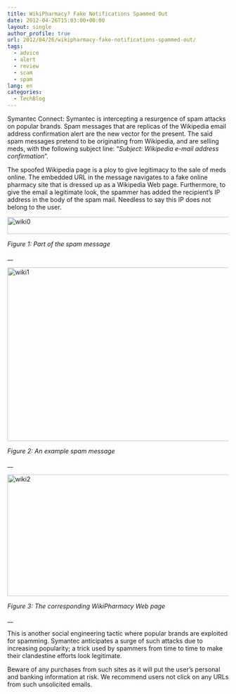 ```yaml
---
title: WikiPharmacy? Fake Notifications Spammed Out
date: 2012-04-26T15:03:00+00:00
layout: single
author_profile: true
url: 2012/04/26/wikipharmacy-fake-notifications-spammed-out/
tags:
  - advice
  - alert
  - review
  - scam
  - spam
lang: en
categories: 
  - TechBlog
---
```

Symantec Connect: Symantec is intercepting a resurgence of spam attacks on popular brands. Spam messages that are replicas of the Wikipedia email address confirmation alert are the new vector for the present. The said spam messages pretend to be originating from Wikipedia, and are selling meds, with the following subject line: “_Subject:_ _Wikipedia e-mail address confirmation_”. 

The spoofed Wikipedia page is a ploy to give legitimacy to the sale of meds online. The embedded URL in the message navigates to a fake online pharmacy site that is dressed up as a Wikipedia Web page. Furthermore, to give the email a legitimate look, the spammer has added the recipient’s IP address in the body of the spam mail. Needless to say this IP does not belong to the user. 

[<img title="wiki0" border="0" alt="wiki0" src="http://lh6.ggpht.com/-dkpOjDKWTOc/T5lceFCoFMI/AAAAAAAAFtU/6AfiwAz1FcA/wiki0_thumb%25255B2%25255D.png?imgmax=800" width="585" height="39" />](http://lh4.ggpht.com/-eXkXMRO6v1o/T5lcb3ALszI/AAAAAAAAFtM/IcTPopEz0Dc/s1600-h/wiki0%25255B4%25255D.png) 

_Figure 1: Part of the spam message_ 

__  

[<img title="wiki1" border="0" alt="wiki1" src="http://lh5.ggpht.com/-S1FaOd7JvEk/T5lckZTyhmI/AAAAAAAAFtk/2sNK7rIM_Oc/wiki1_thumb%25255B2%25255D.png?imgmax=800" width="585" height="395" />](http://lh5.ggpht.com/-N-tzN6g41Go/T5lchCMDAyI/AAAAAAAAFtc/I31oAmkywz8/s1600-h/wiki1%25255B4%25255D.png) 

_Figure 2: An example spam message_ 

__  

[<img title="wiki2" border="0" alt="wiki2" src="http://lh5.ggpht.com/-bZQ_n8mQEZo/T5lcrPZvKuI/AAAAAAAAFt0/rDsl7S9ubHU/wiki2_thumb%25255B2%25255D.png?imgmax=800" width="585" height="277" />](http://lh4.ggpht.com/-KzOpD3pwngc/T5lcoRyJiTI/AAAAAAAAFts/tZ-n94VD3Sk/s1600-h/wiki2%25255B4%25255D.png) 

_Figure 3: The corresponding WikiPharmacy Web page_ 

__  

This is another social engineering tactic where popular brands are exploited for spamming. Symantec anticipates a surge of such attacks due to increasing popularity; a trick used by spammers from time to time to make their clandestine efforts look legitimate. 

Beware of any purchases from such sites as it will put the user’s personal and banking information at risk. We recommend users not click on any URLs from such unsolicited emails.